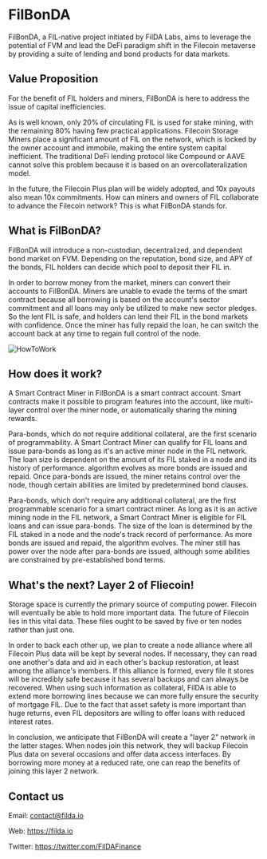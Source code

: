 # FilBonDA
FilBonDA, a FIL-native project initiated by FilDA Labs, aims to leverage the potential of FVM and lead the DeFi paradigm shift in the Filecoin metaverse by providing a suite of lending and bond products for data markets.



## Value Proposition 


For the benefit of FIL holders and miners, FilBonDA is here to address the issue of capital inefficiencies. 

As is well known, only 20% of circulating FIL is used for stake mining, with the remaining 80% having few practical applications. Filecoin Storage Miners place a significant amount of FIL on the network, which is locked by the owner account and immobile, making the entire system capital inefficient. The traditional DeFi lending protocol like Compound or AAVE cannot solve this problem because it is based on an overcollateralization model. 

In the future, the Filecoin Plus plan will be widely adopted, and 10x payouts also mean 10x commitments. How can miners and owners of FIL collaborate to advance the Filecoin network? This is what FilBonDA stands for.



## What is FilBonDA?

FilBonDA will introduce a non-custodian, decentralized, and dependent bond market on FVM. Depending on the reputation, bond size, and APY of the bonds, FIL holders can decide which pool to deposit their FIL in.

In order to borrow money from the market, miners can convert their accounts to FilBonDA. Miners are unable to evade the terms of the smart contract because all borrowing is based on the account's sector commitment and all loans may only be utilized to make new sector pledges. So the lent FIL is safe, and holders can lend their FIL in the bond markets with confidence. Once the miner has fully repaid the loan, he can switch the account back at any time to regain full control of the node. 

![HowToWork](images/how_to_work.png)



## How does it work?

A Smart Contract Miner in FilBonDA is a smart contract account. Smart contracts make it possible to program features into the account, like multi-layer control over the miner node, or automatically sharing the mining rewards. 

Para-bonds, which do not require additional collateral, are the first scenario of programmability. A Smart Contract Miner can qualify for FIL loans and issue para-bonds as long as it's an active miner node in the FIL network. The loan size is dependent on the amount of its FIL staked in a node and its history of performance. algorithm evolves as more bonds are issued and repaid. Once para-bonds are issued, the miner retains control over the node, though certain abilities are limited by predetermined bond clauses.

Para-bonds, which don't require any additional collateral, are the first programmable scenario for a smart contract miner. As long as it is an active mining node in the FIL network, a Smart Contract Miner is eligible for FIL loans and can issue para-bonds. The size of the loan is determined by the FIL staked in a node and the node's track record of performance. As more bonds are issued and repaid, the algorithm evolves. The miner still has power over the node after para-bonds are issued, although some abilities are constrained by pre-established bond terms.



## What's the next? Layer 2 of Fliecoin!

Storage space is currently the primary source of computing power. Filecoin will eventually be able to hold more important data. The future of Filecoin lies in this vital data. These files ought to be saved by five or ten nodes rather than just one.

In order to back each other up, we plan to create a node alliance where all Filecoin Plus data will be kept by several nodes. If necessary, they can read one another's data and aid in each other's backup restoration, at least among the alliance's members. If this alliance is formed, every file it stores will be incredibly safe because it has several backups and can always be recovered. When using such information as collateral, FilDA is able to extend more borrowing lines because we can more fully ensure the security of mortgage FIL. Due to the fact that asset safety is more important than huge returns, even FIL depositors are willing to offer loans with reduced interest rates.

In conclusion, we anticipate that FilBonDA will create a "layer 2" network in the latter stages. When nodes join this network, they will backup Filecoin Plus data on several occasions and offer data access interfaces. By borrowing more money at a reduced rate, one can reap the benefits of joining this layer 2 network.



## Contact us

Email: contact@filda.io

Web: https://filda.io

Twitter: https://twitter.com/FilDAFinance

